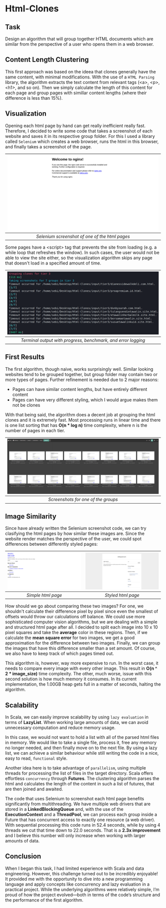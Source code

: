 # Html-Clones

## Task

Design an algorithm that will group together HTML documents which are similar from the perspective of a user who opens them in a web browser.

## Content Length Clustering

This first approach was based on the ideea that clones generally have the same content, with minimal modifications. With the use of a `HTML Parsing` library, the algorithm extracts the text content from relevant tags (<a\>, <p\>, <h1\>, and so on). Then we simply calculate the length of this content for each page and group pages with simillar content lengths (where their difference is less than 15%).

## Visualization

Opening each html page by hand can get really inefficient really fast. Therefore, I decided to write some code that takes a screenshot of each website and saves it in its respective group folder. For this I used a library called `Selenium` which creates a web browser, runs the html in this browser, and finally takes a screenshot of the page.

| ![Visualization of one site](./assets/screenshot.png) |
| :---------------------------------------------------: |
|    _Selenium screenshot of one of the html pages_     |

Some pages have a \<script\> tag that prevents the site from loading (e.g. a while loop that refreshes the window). In such cases, the user would not be able to view the site either, so the visualization algorithm skips any page that doesn't load in a specified amount of time.

|           ![Timeout terminal](./assets/timeout.png)           |
| :-----------------------------------------------------------: |
| _Terminal output with progress, benchmark, and error logging_ |

## First Results

The first algorithm, though naive, works surprisingly well. Similar looking websites tend to be grouped together, but group folder may contain two or more types of pages. Further refinement is needed due to 2 major reasons:

- Pages can have similar content lengths, but have entirely different content
- Pages can have very different styling, which I would argue makes them not be clones

With that being said, the algorithm does a decent job at grouping the html clones and it is extremely fast. Most processing runs in linear time and there is one list sorting that has **O(n \* log n)** time complexity, where n is the number of pages in each tier.

| ![Visualization of the groups](./assets/content_group.png) |
| :--------------------------------------------------------: |
|            _Screenshots for one of the groups_             |

## Image Similarity

Since have already written the Selenium screenshot code, we can try clasifying the html pages by how similar these images are. Since the website render matches the perspective of the user, we could spot differences between differently styled pages:

| ![Difference between styled html pages](./assets/simplehtml.png) | ![Gif generated from demo.mp4](./assets/styledhtml.png) |
| :--------------------------------------------------------------: | :-----------------------------------------------------: |
|                        _Simple html page_                        |                   _Styled html page_                    |

How should we go about comparing these two images? For one, we shouldn't calculate their difference pixel by pixel since even the smallest of offsets would throw our calculations off balance. We could use more sophisticated computer vision algorithms, but we are dealing with a simple and structured html page after all. I decided to split each image into 10 x 10 pixel squares and take the **average** color in these regions. Then, if we calculate the **mean square error** for two images, we get a good approximation for the difference between two images. Finally, we can group the images that have this difference smaller than a set amount. Of course, we also have to keep track of which pages timed out.

This algorithm is, however, way more expensive to run. In the worst case, it needs to compare every image with every other image. This result in **O(n ^ 2 \* image_size)** time complexity. The other, much worse, issue with this second solution is how much memory it consumes. In its current implementation, the 1.00GB heap gets full in a matter of seconds, halting the algorithm.

## Scalability

In Scala, we can easily improve scalability by using `lazy evaluation` in terms of **LazyList**. When working large amounts of data, we can avoid unnecessary computation and reduce memory usage.

In this case, we would not want to hold a list with all of the parsed html files in memory. We would like to take a single file, process it, free any memory no longer needed, and then finally move on to the next file. By using a lazy list, we can achieve a similar behaviour while still writing the code in a nice, easy to read, `functional` style.

Another idea here is to take advantage of `parallelism`, using multiple threads for processing the list of files in the target directory. Scala offers effortless `concurrency` through **Futures**. The clustering algorithm parses the html and calculates the length of the content in such a list of futures, that are then joined and awaited.

The code that uses Selenium to screenshot each html page benefits significantly from multithreading. We have multiple web drivers that are stored in a **LinkedBlockingQueue** and, with the use of the **ExecutionContext** and a **ThreadPool**, we can process each group inside a Future that has concurrent access to exactly one resource (a web driver). With sequential processing this code runs in 52.4 seconds, while by using 4 threads we cut that time down to 22.0 seconds. That is a **2.3x improvement** and I believe this number will only increase when working with larger amounts of data.

## Conclusion

When I began this task, I had limited experience with Scala and data engineering. However, this challenge turned out to be incredibly enjoyable! It provided me with the opportunity to dive into a new programming language and apply concepts like concurrency and lazy evaluation in a practical project. While the underlying algorithms were relatively simple, I’m proud of how the project evolved—both in terms of the code’s structure and the performance of the first algorithm.
